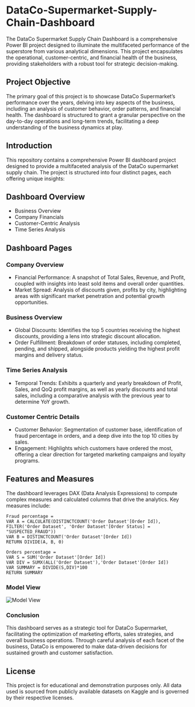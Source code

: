 # DataCo-Supermarket-Supply-Chain-Dashboard
The DataCo Supermarket Supply Chain Dashboard is a comprehensive Power BI project designed to illuminate the multifaceted performance of the superstore from various analytical dimensions. This project encapsulates the operational, customer-centric, and financial health of the business, providing stakeholders with a robust tool for strategic decision-making.

## Project Objective
The primary goal of this project is to showcase DataCo Supermarket’s performance over the years, delving into key aspects of the business, including an analysis of customer behavior, order patterns, and financial health. The dashboard is structured to grant a granular perspective on the day-to-day operations and long-term trends, facilitating a deep understanding of the business dynamics at play.

## Introduction
This repository contains a comprehensive Power BI dashboard project designed to provide a multifaceted analysis of the DataCo supermarket supply chain. The project is structured into four distinct pages, each offering unique insights:

## Dashboard Overview
- Business Overview
- Company Financials
- Customer-Centric Analysis
- Time Series Analysis

## Dashboard Pages
### Company Overview
- Financial Performance: A snapshot of Total Sales, Revenue, and Profit, coupled with insights into least sold items and overall order quantities.
- Market Spread: Analysis of discounts given, profits by city, highlighting areas with significant market penetration and potential growth opportunities.

### Business Overview
- Global Discounts: Identifies the top 5 countries receiving the highest discounts, providing a lens into strategic discount allocation.
- Order Fulfillment: Breakdown of order statuses, including completed, pending, and shipped, alongside products yielding the highest profit margins and delivery status.

### Time Series Analysis
- Temporal Trends: Exhibits a quarterly and yearly breakdown of Profit, Sales, and QoQ profit margins, as well as yearly discounts and total sales, including a comparative analysis with the previous year to determine YoY growth.

### Customer Centric Details
- Customer Behavior: Segmentation of customer base, identification of fraud percentage in orders, and a deep dive into the top 10 cities by sales.
- Engagement: Highlights which customers have ordered the most, offering a clear direction for targeted marketing campaigns and loyalty programs.

## Features and Measures
The dashboard leverages DAX (Data Analysis Expressions) to compute complex measures and calculated columns that drive the analytics. Key measures include:
```
Fraud percentage =
VAR A = CALCULATE(DISTINCTCOUNT('Order Dataset'[Order Id]), FILTER('Order Dataset', 'Order Dataset'[Order Status] = "SUSPECTED_FRAUD"))
VAR B = DISTINCTCOUNT('Order Dataset'[Order Id])
RETURN DIVIDE(A, B, 0)

Orders percentage = 
VAR S = SUM('Order Dataset'[Order Id])
VAR DIV = SUMX(ALL('Order Dataset'),'Order Dataset'[Order Id])
VAR SUMMARY = DIVIDE(S,DIV)*100
RETURN SUMMARY
```
### Model View
![Model View](https://github.com/CharanTejaV/DataCo-Supermarket-Supply-Chain-Dashboard/assets/143735053/17f64da3-8377-457b-9c28-f9105a7fad0b)

### Conclusion
This dashboard serves as a strategic tool for DataCo Supermarket, facilitating the optimization of marketing efforts, sales strategies, and overall business operations. Through careful analysis of each facet of the business, DataCo is empowered to make data-driven decisions for sustained growth and customer satisfaction.

## License
This project is for educational and demonstration purposes only. All data used is sourced from publicly available datasets on Kaggle and is governed by their respective licenses.
